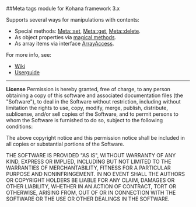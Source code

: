 ##Meta tags module for Kohana framework 3.х

Supports several ways for manipulations with contents:
- Special methods: [Meta::set](http://github.com/WinterSilence/kohana-meta-tags/blob/3.3/master/classes/Kohana/Meta.php#L119), [Meta::get](http://github.com/WinterSilence/kohana-meta-tags/blob/3.3/master/classes/Kohana/Meta.php#L158), [Meta::delete](http://github.com/WinterSilence/kohana-meta-tags/blob/3.3/master/classes/Kohana/Meta.php#L175).
- As object properties via [magical methods](http://php.net/manual/language.oop5.overloading.php).
- As array items via interface [ArrayAccess](http://php.net/manual/class.arrayaccess.php).

For more info, see:
- [Wiki](http://github.com/WinterSilence/kohana-meta-tags/wiki)
- [Userguide](http://github.com/WinterSilence/kohana-meta-tags/tree/3.3/master/guide/meta)

---
**License**
Permission is hereby granted, free of charge, to any person obtaining a copy
of this software and associated documentation files (the "Software"), to deal
in the Software without restriction, including without limitation the rights
to use, copy, modify, merge, publish, distribute, sublicense, and/or sell
copies of the Software, and to permit persons to whom the Software is
furnished to do so, subject to the following conditions:

The above copyright notice and this permission notice shall be included in
all copies or substantial portions of the Software.

THE SOFTWARE IS PROVIDED "AS IS", WITHOUT WARRANTY OF ANY KIND, EXPRESS OR
IMPLIED, INCLUDING BUT NOT LIMITED TO THE WARRANTIES OF MERCHANTABILITY,
FITNESS FOR A PARTICULAR PURPOSE AND NONINFRINGEMENT. IN NO EVENT SHALL THE
AUTHORS OR COPYRIGHT HOLDERS BE LIABLE FOR ANY CLAIM, DAMAGES OR OTHER
LIABILITY, WHETHER IN AN ACTION OF CONTRACT, TORT OR OTHERWISE, ARISING FROM,
OUT OF OR IN CONNECTION WITH THE SOFTWARE OR THE USE OR OTHER DEALINGS IN
THE SOFTWARE.
